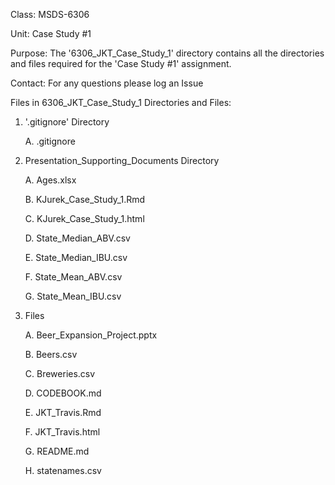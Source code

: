 Class: MSDS-6306<p>
Unit: Case Study #1<p>
Purpose: The '6306_JKT_Case_Study_1' directory contains all the directories and files required for the 'Case Study #1' assignment.<p>
Contact: For any questions please log an Issue<p>

Files in 6306_JKT_Case_Study_1 Directories and Files:

1. '.gitignore' Directory<p>
	A. .gitignore<p>	
2. Presentation_Supporting_Documents Directory<p>
	A. Ages.xlsx<p>
	B. KJurek_Case_Study_1.Rmd<p>
	C. KJurek_Case_Study_1.html<p>
	D. State_Median_ABV.csv<p>
	E. State_Median_IBU.csv<p>
	F. State_Mean_ABV.csv<p>
	G. State_Mean_IBU.csv<p>
3. Files<p>
	A. Beer_Expansion_Project.pptx<p>
	B. Beers.csv<p>
	C. Breweries.csv<p>
	D. CODEBOOK.md<p>
	E. JKT_Travis.Rmd<p>
	F. JKT_Travis.html<p>
	G. README.md<p>
	H. statenames.csv<p>
